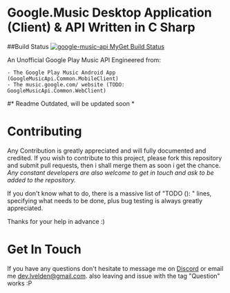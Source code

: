 # Google.Music Desktop Application (Client) & API Written in C Sharp

##Build Status [![google-music-api MyGet Build Status](https://www.myget.org/BuildSource/Badge/google-music-api?identifier=4920bf3e-a903-4f38-b8ca-2672c6b14dad)](https://www.myget.org/)

An Unofficial Google Play Music API Engineered from:

	- The Google Play Music Android App (GoogleMusicApi.Common.MobileClient)
	- The music.google.com/ website (TODO: GoogleMusicApi.Common.WebClient)


#* Readme Outdated, will be updated soon *

# Contributing 

Any Contribution is greatly appreciated and will fully documented and credited. If you wish to contribute to this project,
please fork this repository and submit pull requests, then i shall merge them as soon i get the chance. 
*Any constant developers are also welcome to get in touch and ask to be added to the repository.*


If you don't know what to do, there is a massive list of "TODO (<Priority>): " lines, specifying what needs to be done, plus bug testing is always greatly appreciated.

Thanks for your help in advance :)

# Get In Touch

If you have any questions don't hesitate to message me on [Discord](https://discord.gg/012WlrsiVIhOjHvEx) or email me [dev.lvelden@gmail.com](mailto:dev.lvelden@gmail.com). 
also leaving and issue with the tag "Question" works :P
